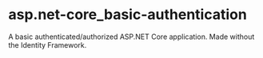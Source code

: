 # asp.net-core_basic-authentication
A basic authenticated/authorized ASP.NET Core application. Made without the Identity Framework. 
